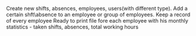 Create new shifts, absences, employees, users(with different type).
Add a certain shft\absence to an employee or group of employees.
Keep a record of every employee
Ready to print file fore each employee with his monthly statistics - taken shifts, absences, total working hours
